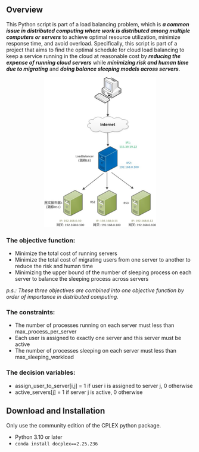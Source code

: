 ## **Overview**
This Python script is part of a load balancing problem, which is _**a common issue in distributed computing where work is distributed
among multiple computers or servers**_ to achieve optimal resource utilization, minimize response time, and avoid overload.
Specifically, this script is part of a project that aims to find the optimal schedule for cloud load balancing to keep a service
running in the cloud at reasonable cost by _**reducing the expense of running cloud servers**_ while _**minimizing risk and human time 
due to migrating**_ and _**doing balance sleeping models across servers**_.

<center>
<img src="load_balancing.png"
     width="300" height="400" />
</center>

### The objective function:
- Minimize the total cost of running servers
- Minimize the total cost of migrating users from one server to another to reduce the risk and human time
- Minimizing the upper bound of the number of sleeping process on each server to balance the sleeping process across servers

_p.s.: These three objectives are combined into one objective function by order of importance in distributed computing._
### The constraints:
- The number of processes running on each server must less than max_process_per_server
- Each user is assigned to exactly one server and this server must be active
- The number of processes sleeping on each server must less than max_sleeping_workload
### The decision variables:
- assign_user_to_server[i,j] = 1 if user i is assigned to server j, 0 otherwise
- active_servers[j] = 1 if server j is active, 0 otherwise

## **Download and Installation**
Only use the community edition of the CPLEX python package.
- Python 3.10 or later
- `conda install docplex==2.25.236`
